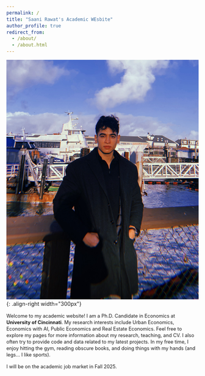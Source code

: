 ```yaml
---
permalink: /
title: "Saani Rawat's Academic WEsbite"
author_profile: true
redirect_from: 
  - /about/
  - /about.html
---
```


![Saani](/images/saani_rawat.png){: .align-right width="300px"}

<span style ="font-size:.9em;"> Welcome to my academic website! I am a Ph.D. Candidate in Economics at <strong>University of Cincinnati</strong>. My research interests include Urban Economics, Economics with AI, Public Economics and Real Estate Economics. Feel free to explore my pages for more information about my research, teaching, and CV. I also often try to provide code and data related to my latest projects. In my free time, I enjoy hitting the gym, reading obscure books, and doing things with my hands (and legs... I like sports).
</span>   

<span style ="font-size:.9em;"> I will be on the academic job market in Fall 2025.  </span>   